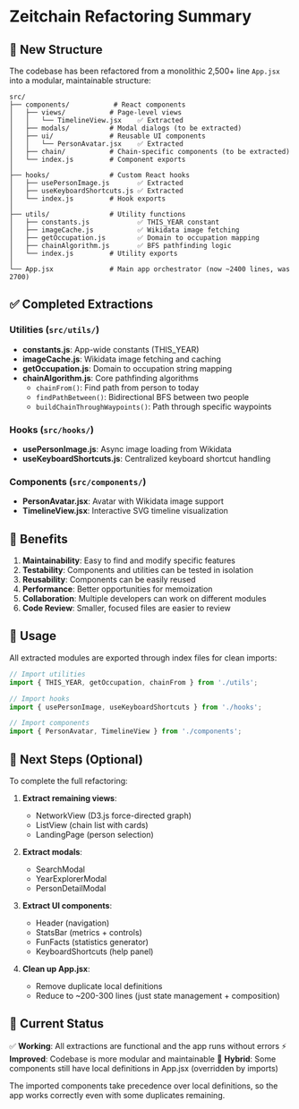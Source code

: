 # Zeitchain Refactoring Summary

## 📁 New Structure

The codebase has been refactored from a monolithic 2,500+ line `App.jsx` into a modular, maintainable structure:

```
src/
├── components/           # React components
│   ├── views/           # Page-level views
│   │   └── TimelineView.jsx    ✅ Extracted
│   ├── modals/          # Modal dialogs (to be extracted)
│   ├── ui/              # Reusable UI components
│   │   └── PersonAvatar.jsx    ✅ Extracted
│   ├── chain/           # Chain-specific components (to be extracted)
│   └── index.js         # Component exports
│
├── hooks/               # Custom React hooks
│   ├── usePersonImage.js       ✅ Extracted
│   ├── useKeyboardShortcuts.js ✅ Extracted
│   └── index.js         # Hook exports
│
├── utils/               # Utility functions
│   ├── constants.js            ✅ THIS_YEAR constant
│   ├── imageCache.js           ✅ Wikidata image fetching
│   ├── getOccupation.js        ✅ Domain to occupation mapping
│   ├── chainAlgorithm.js       ✅ BFS pathfinding logic
│   └── index.js         # Utility exports
│
└── App.jsx              # Main app orchestrator (now ~2400 lines, was 2700)
```

## ✅ Completed Extractions

### Utilities (`src/utils/`)
- **constants.js**: App-wide constants (THIS_YEAR)
- **imageCache.js**: Wikidata image fetching and caching
- **getOccupation.js**: Domain to occupation string mapping
- **chainAlgorithm.js**: Core pathfinding algorithms
  - `chainFrom()`: Find path from person to today
  - `findPathBetween()`: Bidirectional BFS between two people
  - `buildChainThroughWaypoints()`: Path through specific waypoints

### Hooks (`src/hooks/`)
- **usePersonImage.js**: Async image loading from Wikidata
- **useKeyboardShortcuts.js**: Centralized keyboard shortcut handling

### Components (`src/components/`)
- **PersonAvatar.jsx**: Avatar with Wikidata image support
- **TimelineView.jsx**: Interactive SVG timeline visualization

## 🎯 Benefits

1. **Maintainability**: Easy to find and modify specific features
2. **Testability**: Components and utilities can be tested in isolation
3. **Reusability**: Components can be easily reused
4. **Performance**: Better opportunities for memoization
5. **Collaboration**: Multiple developers can work on different modules
6. **Code Review**: Smaller, focused files are easier to review

## 🚀 Usage

All extracted modules are exported through index files for clean imports:

```jsx
// Import utilities
import { THIS_YEAR, getOccupation, chainFrom } from './utils';

// Import hooks
import { usePersonImage, useKeyboardShortcuts } from './hooks';

// Import components
import { PersonAvatar, TimelineView } from './components';
```

## 📝 Next Steps (Optional)

To complete the full refactoring:

1. **Extract remaining views**:
   - NetworkView (D3.js force-directed graph)
   - ListView (chain list with cards)
   - LandingPage (person selection)

2. **Extract modals**:
   - SearchModal
   - YearExplorerModal
   - PersonDetailModal

3. **Extract UI components**:
   - Header (navigation)
   - StatsBar (metrics + controls)
   - FunFacts (statistics generator)
   - KeyboardShortcuts (help panel)

4. **Clean up App.jsx**:
   - Remove duplicate local definitions
   - Reduce to ~200-300 lines (just state management + composition)

## 🎨 Current Status

✅ **Working**: All extractions are functional and the app runs without errors
⚡ **Improved**: Codebase is more modular and maintainable
🔄 **Hybrid**: Some components still have local definitions in App.jsx (overridden by imports)

The imported components take precedence over local definitions, so the app works correctly even with some duplicates remaining.

